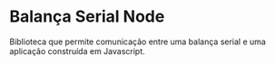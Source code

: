 # Balança Serial Node
Biblioteca que permite comunicação entre uma balança serial e uma aplicação construída em Javascript.
